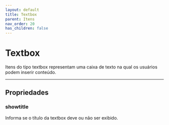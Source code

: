 ```yaml
---
layout: default
title: Textbox
parent: Itens
nav_order: 20
has_children: false
---
```

# Textbox

Itens do tipo textbox representam uma caixa de texto na qual os usuários podem inserir conteúdo.

---

## Propriedades

### showtitle

Informa se o título da textbox deve ou não ser exibido.


